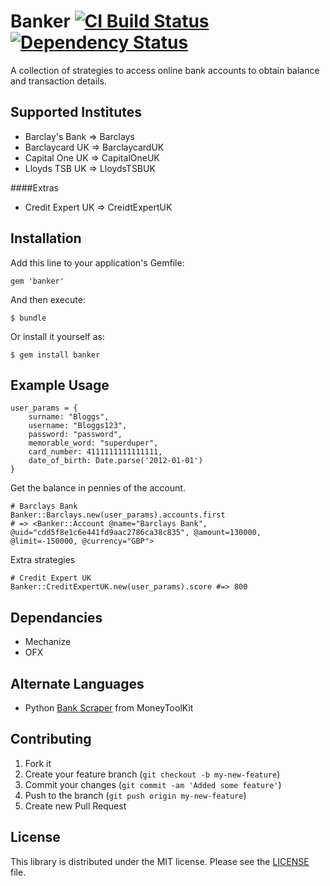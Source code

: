 # Banker [![CI Build Status](https://secure.travis-ci.org/kylewelsby/Banker.png?branch=master)][travis] [![Dependency Status](https://gemnasium.com/kylewelsby/Banker.png?travis)][gemnasium]

[travis]:http://travis-ci.org/kylewelsby/Banker
[gemnasium]:https://gemnasium.com/kylewelsby/Banker

A collection of strategies to access online bank accounts to obtain balance 
and transaction details.

## Supported Institutes

* Barclay's Bank => Barclays
* Barclaycard UK => BarclaycardUK
* Capital One UK => CapitalOneUK
* Lloyds TSB UK => LloydsTSBUK

####Extras

* Credit Expert UK => CreidtExpertUK

## Installation

Add this line to your application's Gemfile:

    gem 'banker'

And then execute:

    $ bundle

Or install it yourself as:

    $ gem install banker

## Example Usage



	user_params = {
		surname: "Bloggs",
		username: "Bloggs123",
		password: "password",
		memorable_word: "superduper",
		card_number: 4111111111111111,
		date_of_birth: Date.parse('2012-01-01')
	}

Get the balance in pennies of the account.

    # Barclays Bank
    Banker::Barclays.new(user_params).accounts.first
    # => <Banker::Account @name="Barclays Bank", @uid="cdd5f8e1c6e441fd9aac2786ca38c835", @amount=130000, @limit=-150000, @currency="GBP">


Extra strategies

    # Credit Expert UK
    Banker::CreditExpertUK.new(user_params).score #=> 800


## Dependancies

* Mechanize
* OFX

## Alternate Languages

* Python [Bank Scraper](https://github.com/MoneyToolkit/Bank-Scraper) from MoneyToolKit

## Contributing

1. Fork it
2. Create your feature branch (`git checkout -b my-new-feature`)
3. Commit your changes (`git commit -am 'Added some feature'`)
4. Push to the branch (`git push origin my-new-feature`)
5. Create new Pull Request

## License

This library is distributed under the MIT license.  Please see the [LICENSE](https://github.com/BritRuby/Banker/LICENSE.md) file.
